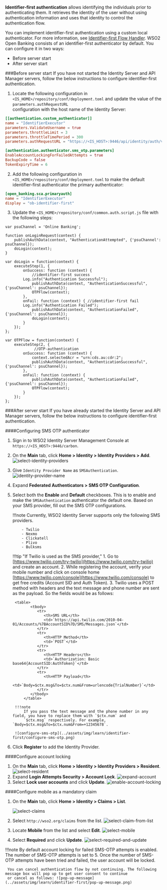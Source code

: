 **Identifier-first authentication** allows identifying the individuals prior to authenticating them. It retrieves the identity 
of the user without using authentication information and uses that identity to control the authentication flow.

You can implement identifier-first authentication using a custom local authenticator. For more information, see [Identifier-first Flow Handler](https://is.docs.wso2.com/en/latest/learn/identifier-first-flow-handler/#configuring-identifier-first-handler-in-the-login-flow).
WSO2 Open Banking consists of an identifier-first authenticator by default. You can configure it in two ways:

- Before server start
- After server start

###Before server start
If you have not started the Identity Server and API Manager servers, follow the below instructions to configure 
identifier-first authentication.

1. Locate the following configuration in  `<IS_HOME>/repository/conf/deployment.toml` and update the value of the `parameters.authRequestURL`  
configuration with the host name of the Identity Server:
``` toml
[[authentication.custom_authenticator]]
name = "IdentifierExecutor"
parameters.ValidateUsername = true
parameters.throttleLimit = 3
parameters.throttleTimePeriod = 300
parameters.authRequestURL = "https://<IS_HOST>:9446/api/identity/auth/v1.1/data/AuthRequestKey/"

[authentication.authenticator.sms_otp.parameters]
EnableAccountLockingForFailedAttempts = true
BackupCode = false
TokenExpiryTime = 6
```

2. Add the following configuration in `<IS_HOME>/repository/conf/deployment.toml` to make the default identifier-first 
authenticator the primary authenticator:
``` toml
[open_banking.sca.primaryauth]
name = "IdentifierExecutor"
display = "ob-identifier-first"
```

3. Update the `<IS_HOME>/repository/conf/common.auth.script.js` file with the following steps:
```
var psuChannel = 'Online Banking';

function onLoginRequest(context) {
	publishAuthData(context, "AuthenticationAttempted", {'psuChannel': psuChannel});
	doLogin(context);
}

var doLogin = function(context) {
	executeStep(1, {
    	onSuccess: function (context) {
        	//identifier-first success
    	Log.info("Authentication Successful");
        	publishAuthData(context, "AuthenticationSuccessful", {'psuChannel': psuChannel});
        	OTPFlow(context);
    	},
    	onFail: function (context) { //identifier-first fail
    	Log.info("Authentication Failed");
        	publishAuthData(context, "AuthenticationFailed", {'psuChannel': psuChannel});
        	doLogin(context);
    	}
	});
};

var OTPFlow = function(context) {
	executeStep(2, {
   			 //OTP-authentication
    	onSuccess: function (context) {
        	context.selectedAcr = "urn:cds.au:cdr:2";
        	publishAuthData(context, "AuthenticationSuccessful", {'psuChannel': psuChannel});
    	},
    	onFail: function (context) {
        	publishAuthData(context, "AuthenticationFailed", {'psuChannel': psuChannel});
        	OTPFlow(context);
    	}
	});
};
```

###After server start
If you have already started the Identity Server and API Manager servers, follow the below instructions to configure 
identifier-first authentication.

####Configuring SMS OTP authenticator
1. Sign in to WSO2 Identity Server Management Console at `https://<IS_HOST>:9446/carbon`.
2. On the **Main** tab, click **Home > Identity > Identity Providers > Add**. ![select-identity-providers](../assets/img/learn/identifier-first/select-identity-providers.png)
3. Give `Identity Provider Name` as `SMSAuthentication`. ![identity-provider-name](../assets/img/learn/identifier-first/identity-provider-name.png)
4. Expand **Federated Authenticators > SMS OTP Configuration**.
5. Select both the **Enable** and **Default** checkboxes. This is to enable and make the `SMSAuthentication` authenticator 
the default one. Based on your SMS provider, fill out the SMS OTP configurations.

    !!!note
        Currently, WSO2 Identity Server supports only the following SMS providers.
            
           - Twilio
           - Nexmo
           - Clickatell
           - Plivo
           - Bulksms
    
    !!!tip "If Twilio is used as the SMS provider,"
        1. Go to [https://www.twilio.com/try-twilio](https://www.twilio.com/try-twilio) and create an account.
        2. While registering the account, verify your mobile number and click on console home [https://www.twilio.com/console](https://www.twilio.com/console) 
        to get free credits (Account SID and Auth Token).
        3. Twilio uses a POST method with headers and the text message and phone number are sent as the payload. So the 
        fields would be as follows:
        
        <table>
               <tbody>
                  <tr>
                     <th>SMS URL</th>
                     <td>`https://api.twilio.com/2010-04-01/Accounts/%7BAccountSID%7D/SMS/Messages.json`</td>
                  </tr>
                  <tr>
                     <th>HTTP Method</th>
                     <td>`POST`</td>
                  </tr>
                  <tr>
                     <th>HTTP Headers</th>
                     <td>`Authorization: Basic base64{AccountSID:AuthToken}`</td>
                  </tr>
                  <tr>
                     <th>HTTP Payload</th>
                     <td>`Body=$ctx.msg&To=$ctx.num&From=urlencode{TrialNumber}`</td>
                  </tr>
               </tbody>
            </table>
            
        !!!note
            If you pass the text message and the phone number in any field, you have to replace them with `$ctx.num` and 
            `$ctx.msg` respectively. For example, `Body=$ctx.msg&To=$ctx.num&From=+12345678`.
        
        ![configure-sms-otp](../assets/img/learn/identifier-first/configure-sms-otp.png)
        
6. Click **Register** to add the Identity Provider. 

####Configure account locking
1. On the **Main** tab, click **Home > Identity > Identity Providers > Resident**. ![select-resident](../assets/img/learn/identifier-first/select-resident.png)
2. Expand **Login Attempts Security > Account Lock**. ![expand-account](../assets/img/learn/identifier-first/expand-account.png)
3. Select **Lock user accounts** and click **Update**. ![enable-account-locking](../assets/img/learn/identifier-first/enable-account-locking.png)

####Configure mobile as a mandatory claim
1. On the **Main** tab, click **Home > Identity > Claims > List**. 

    ![select-claims](../assets/img/learn/identifier-first/select-claims.png)

2. Select  `http://wso2.org/claims` from the list. ![select-claim-from-list](../assets/img/learn/identifier-first/select-claim-from-list.png)
3. Locate **Mobile** from the list and select **Edit**. ![select-mobile](../assets/img/learn/identifier-first/select-mobile.png)
4. Select **Required** and click **Update**. ![select-required-and-update](../assets/img/learn/identifier-first/select-required-and-update.png)

!!!note
     By default account locking for failed SMS-OTP attempts is enabled. The number of SMS-OTP attempts is set to 5. Once 
     the number of SMS-OTP attempts have been tried and failed, the user account will be locked.
     
     You can cancel authentication flow by not continuing. The following message box will pop up to get user consent to continue 
     or cancel as follows: ![pop-up-message](../assets/img/learn/identifier-first/pop-up-message.png)
